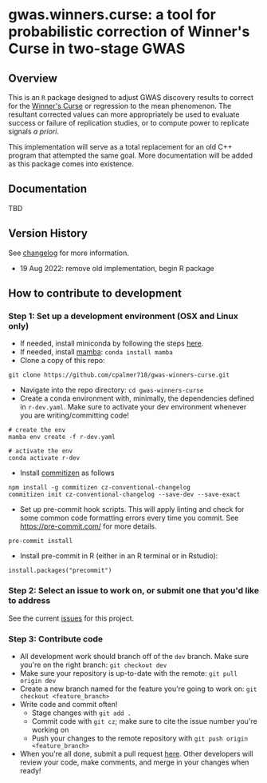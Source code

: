 # gwas.winners.curse: a tool for probabilistic correction of Winner's Curse in two-stage GWAS

## Overview

This is an `R` package designed to adjust GWAS discovery results to correct
for the [Winner's Curse](https://en.wikipedia.org/wiki/Winner%27s_curse) or
regression to the mean phenomenon. The resultant corrected values can more
appropriately be used to evaluate success or failure of replication studies,
or to compute power to replicate signals _a priori_.

This implementation will serve as a total replacement for an old C++ program
that attempted the same goal. More documentation will be added as this package
comes into existence.

## Documentation

TBD

## Version History
See [changelog](CHANGELOG.md) for more information.
 * 19 Aug 2022: remove old implementation, begin R package

## How to contribute to development

### Step 1: Set up a development environment (OSX and Linux only)

- If needed, install miniconda by following the steps [here](https://docs.conda.io/en/latest/miniconda.html).
- If needed, install [mamba](https://github.com/mamba-org/mamba): `conda install mamba`
- Clone a copy of this repo: 

```
git clone https://github.com/cpalmer718/gwas-winners-curse.git
```

- Navigate into the repo directory: `cd gwas-winners-curse`
- Create a conda environment with, minimally, the dependencies defined in `r-dev.yaml`.  Make sure to activate your dev environment whenever you are writing/committing code!

```
# create the env
mamba env create -f r-dev.yaml

# activate the env
conda activate r-dev
```

- Install [commitizen](https://github.com/commitizen/cz-cli) as follows

```
npm install -g commitizen cz-conventional-changelog
commitizen init cz-conventional-changelog --save-dev --save-exact
```

- Set up pre-commit hook scripts.  This will apply linting and check for some common code formatting errors every time you commit.  See https://pre-commit.com/ for more details.  

```
pre-commit install
```

- Install pre-commit in R (either in an R terminal or in Rstudio):

```{r}
install.packages("precommit")
```

### Step 2: Select an issue to work on, or submit one that you'd like to address

See the current [issues](https://github.com/cpalmer718/gwas-winners-curse/issues) for this project.

### Step 3: Contribute code

- All development work should branch off of the `dev` branch.  Make sure you're on the right branch: `git checkout dev`
- Make sure your repository is up-to-date with the remote: `git pull origin dev`
- Create a new branch named for the feature you're going to work on: `git checkout <feature_branch>`
- Write code and commit often!
    - Stage changes with `git add .`
    - Commit code with `git cz`; make sure to cite the issue number you're working on
    - Push your changes to the remote repository with `git push origin <feature_branch>`
- When you're all done, submit a pull request [here](https://github.com/cpalmer718/gwas-winners-curse/pulls).  Other developers will review your code, make comments, and merge in your changes when ready!
